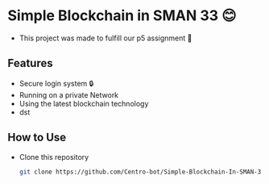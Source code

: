 # Simple Blockchain in SMAN 33 😊 
- This project was made to fulfill our p5 assignment 🗿 

## Features
- Secure login system 🔒
- Running on a private Network 
- Using the latest blockchain technology
- dst

## How to Use
- Clone this repository
  ```bash
  git clone https://github.com/Centro-bot/Simple-Blockchain-In-SMAN-33.git
